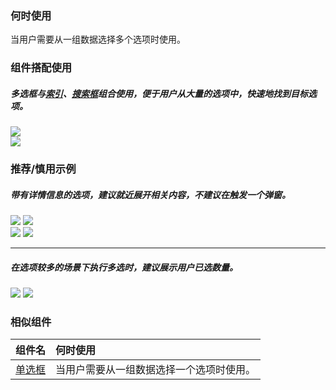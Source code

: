 

### 何时使用

当用户需要从一组数据选择多个选项时使用。

### 组件搭配使用

##### 多选框与[索引](./indexes)、[搜索框](./search)组合使用，便于用户从大量的选项中，快速地找到目标选项。

<div class="legend">
  <div class="item">
    <img src="https://tdesign.gtimg.com/site/design/mobile-guide/check-box/check-box-1.png" />
  </div>

  <div class="item">
    <img src="https://tdesign.gtimg.com/site/design/mobile-guide/check-box/check-box-2.png" />
  </div>
</div>


### 推荐/慎用示例

##### 带有详情信息的选项，建议就近展开相关内容，不建议在触发一个弹窗。

<div class="item">
  <img src="https://tdesign.gtimg.com/site/design/mobile-guide/check-box/check-box-3.png" />
  <img class="tag" src="https://tdesign.gtimg.com/site/doc/good.png" />
</div>

<div class="item">
  <img src="https://tdesign.gtimg.com/site/design/mobile-guide/check-box/check-box-4.png" />
  <img class="tag" src="https://tdesign.gtimg.com/site/doc/bad.png" />
</div>

<hr />

##### 在选项较多的场景下执行多选时，建议展示用户已选数量。


<div class="item">
  <img src="https://tdesign.gtimg.com/site/design/mobile-guide/check-box/check-box-5.png" />
  <img class="tag" src="https://tdesign.gtimg.com/site/doc/good.png" />
</div>

### 相似组件

| 组件名            | 何时使用                                 |
| :---------------- | :--------------------------------------- |
| [单选框](./radio) | 当用户需要从一组数据选择一个选项时使用。 |
